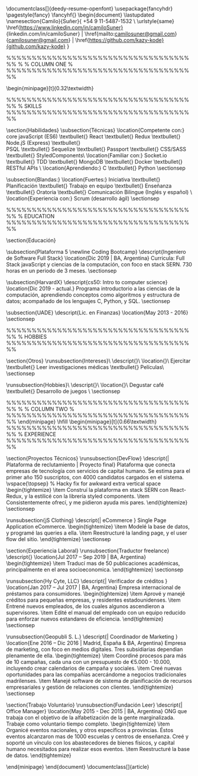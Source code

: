 \documentclass[]{deedy-resume-openfont}
\usepackage{fancyhdr}
\pagestyle{fancy}
\fancyhf{}
\begin{document}
\lastupdated
\namesection{Camilo}{Suñer}{
+54 9 11-5487-1532 \\
\urlstyle{same}
\href{https://www.linkedin.com/in/camiloSuner}
{linkedin.com/in/camiloSuner} | \href{mailto:camilosuner@gmail.com}{camilosuner@gmail.com} | \href{https://github.com/kazy-kode}{github.com/kazy-kode}
}

%%%%%%%%%%%%%%%%%%%%%%%%%%%%%%%%%%%%%%
%
% COLUMN ONE
%
%%%%%%%%%%%%%%%%%%%%%%%%%%%%%%%%%%%%%%

\begin{minipage}[t]{0.32\textwidth}

%%%%%%%%%%%%%%%%%%%%%%%%%%%%%%%%%%%%%%
% SKILLS
%%%%%%%%%%%%%%%%%%%%%%%%%%%%%%%%%%%%%%

\section{Habilidades}
\subsection{Técnicas}
\location{Competente con:}
core javaScript (ES6) \textbullet{} React \textbullet{} Redux \textbullet{} Node.jS (Express) \textbullet{}  
PSQL \textbullet{} Sequelize \textbullet{} Passport \textbullet{} CSS/SASS \textbullet{} StyledComponents\\
\location{Familiar con:}
Socket.io \textbullet{} TDD \textbullet{} MongoDB \textbullet{} Docker \textbullet{} RESTful APIs \\
\location{Aprendiendo:}
C \textbullet{} Python
\sectionsep

\subsection{Blandas:}
\location{Fuertes:}
Iniciativa \textbullet{} Planificación \textbullet{} Trabajo en equipo \textbullet{} Enseñanza \textbullet{} Oratoria \textbullet{} Comunicación Bilingue (Inglés y español) \\
\location{Experiencia con:}
Scrum (desarrollo ágil)
\sectionsep

%%%%%%%%%%%%%%%%%%%%%%%%%%%%%%%%%%%%%%
% EDUCATION
%%%%%%%%%%%%%%%%%%%%%%%%%%%%%%%%%%%%%%

\section{Educación}

\subsection{Plataforma 5 \newline Coding Bootcamp}
\descript{Ingeniero de Software Full Stack}
\location{Dic 2019 | BA, Argentina}
Curricula: Full Stack javaScript y ciencias de la computación, con foco en stack SERN. 730 horas en un periodo de 3 meses.
\sectionsep

\subsection{HarvardX}
\descript{cs50: Intro to computer science}
\location{Dic 2019 - actual.}
Programa introductorio a las ciencias de la computación, aprendiendo conceptos como algoritmos y estructura de datos; acompañado de los lenguajes C, Python, y SQL.
\sectionsep

\subsection{UADE}
\descript{Lic. en Finanzas}
\location{May 2013 - 2016}
\sectionsep

%%%%%%%%%%%%%%%%%%%%%%%%%%%%%%%%%%%%%%
% HOBBIES
%%%%%%%%%%%%%%%%%%%%%%%%%%%%%%%%%%%%%%

\section{Otros}
\runsubsection{Intereses}\\
\descript{}\\
\location{}\\
Ejercitar \textbullet{} Leer investigaciones médicas \textbullet{} Películas\\
\sectionsep

\runsubsection{Hobbies}\\
\descript{}\\
\location{}\\
Degustar café \textbullet{} Desarrollo de juegos \\
\sectionsep

%%%%%%%%%%%%%%%%%%%%%%%%%%%%%%%%%%%%%%
%
% COLUMN TWO
%
%%%%%%%%%%%%%%%%%%%%%%%%%%%%%%%%%%%%%%
\end{minipage}
\hfill
\begin{minipage}[t]{0.66\textwidth}
%%%%%%%%%%%%%%%%%%%%%%%%%%%%%%%%%%%%%%
% EXPERIENCE
%%%%%%%%%%%%%%%%%%%%%%%%%%%%%%%%%%%%%%

\section{Proyectos Técnicos}
\runsubsection{DevFlow}
\descript{| Plataforma de reclutamiento | Proyecto final}
Plataforma que conecta empresas de tecnología con servicios de capital humano. Se estima para el primer año 150 suscriptos, con 4000 candidatos cargados en el sistema.
\vspace{\topsep} % Hacky fix for awkward extra vertical space
\begin{tightemize}
\item
Construí la plataforma en stack SERN con React-Redux, y la estilicé con la librería styled components.
\item Consistentemente ofrecí, y me pidieron ayuda mis pares.
\end{tightemize}
\sectionsep

\runsubsection{jS Clothing}
\descript{| eCommerce }
Single Page Application eCommerce.
\begin{tightemize}
\item Modelé la base de datos, y programé las queries a ella.
\item Reestructuré la landing page, y el user flow del sitio.
\end{tightemize}
\sectionsep

\section{Experiencia Laboral}
\runsubsection{Traductor freelance}
\descript{}
\location{Jul 2017 – Sep 2019 | BA, Argentina}
\begin{tightemize}
\item Traducí mas de 50 publicaciones académicas, principalmente en el area socioeconomica.
\end{tightemize}
\sectionsep

\runsubsection{Hy Cyte, LLC}
\descript{| Verificador de créditos }
\location{Jan 2017 – Jul 2017 | BA, Argentina}
Empresa internacional de préstamos para consumidores.
\begin{tightemize}
\item Aprové y manejé créditos para pequeñas empresas, y residentes estadounidenses.
\item Entrené nuevos empleados, de los cuales algunos ascendieron a supervisores.
\item Edité el manual del empleado con un equipo reducido para enforzar nuevos estandares de eficiencia.
\end{tightemize}
\sectionsep

\runsubsection{Geopubli S. L.}
\descript{| Coordinador de Marketing }
\location{Ene 2016 – Dic 2016 | Madrid, España \& BA, Argentina}
Empresa de marketing, con foco en medios digitales. Tres subsidiarias dependian plenamente de ella.
\begin{tightemize}
\item Coordiné procesos para más de 10 campañas, cada una con un presupuesto de €5.000 - 10.000, incluyendo crear calendarios de campaña y sociales.
\item Creé nuevas oportunidades para las compañías acercándome a negocios tradicionales madrilenses.
\item Manejé software de sistema de planificación de recursos empresariales y gestión de relaciones con clientes.
\end{tightemize}
\sectionsep

\section{Trabajo Voluntario}
\runsubsection{Fundación Leer}
\descript{| Office Manager}
\location{May 2015 - Dec 2015 | BA, Argentina}
ONG que trabaja con el objetivo de la alfabetización de la gente marginalizada. Trabaje como voluntario tiempo completo.
\begin{tightemize}
\item Organicé eventos nacionales, y otros específicos a provincias.
Éstos eventos alcanzaron mas de 1000 escuelas y centros de enseñanza. Creé y soporté un vínculo con los abastecedores de bienes físicos, y capital humano necesitados para realizar esos eventos.
\item Reestructuré la base de datos.
\end{tightemize}

\end{minipage}
\end{document} \documentclass[]{article}
